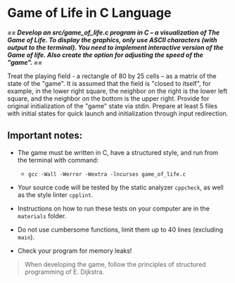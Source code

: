 # Game of Life in C Language

***== Develop an src/game_of_life.c program in C – a visualization of The Game of Life. To display the graphics, only use ASCII characters (with output to the terminal). You need to implement interactive version of the Game of life. Also create the option for adjusting the speed of the "game". ==***

Treat the playing field - a rectangle of 80 by 25 cells – as a matrix of the state of the "game". 
It is assumed that the field is "closed to itself", for example, in the lower right square, the neighbor on the right is the lower left square, and the neighbor on the bottom is the upper right.
Provide for original initialization of the "game" state via stdin. Prepare at least 5 files with initial states for quick launch and initialization through input redirection.

## Important notes:

* The game must be written in C, have a structured style, and run from the terminal with command:
  - `gcc -Wall -Werror -Wextra -lncurses game_of_life.c ` 
  
* Your source code will be tested by the static analyzer `cppcheck`, as well as the style linter `cpplint`. 
  
* Instructions on how to run these tests on your computer are in the `materials` folder. 
  
* Do not use cumbersome functions, limit them up to 40 lines (excluding `main`).

* Check your program for memory leaks!

> When developing the game, follow the principles of structured programming of E. Dijkstra.
